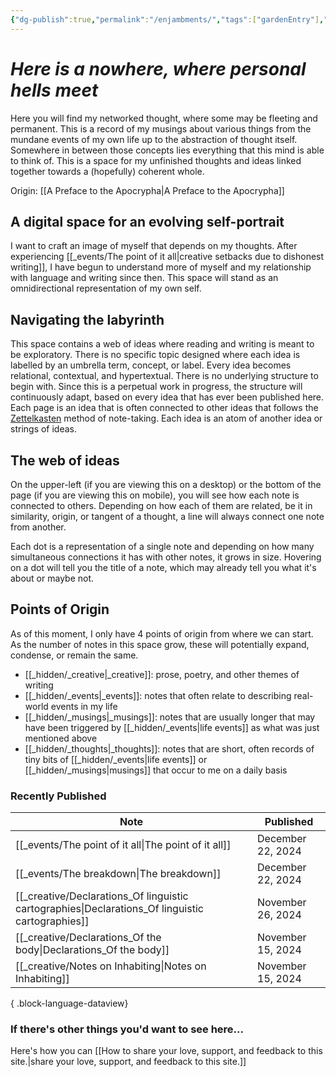 ```yaml
---
{"dg-publish":true,"permalink":"/enjambments/","tags":["gardenEntry"],"noteIcon":""}
---
```


# *Here is a nowhere, where personal hells meet*

Here you will find my networked thought, where some may be fleeting and permanent. This is a record of my musings about various things from the mundane events of my own life up to the abstraction of thought itself. Somewhere in between those concepts lies everything that this mind is able to think of. This is a space for my unfinished thoughts and ideas linked together towards a (hopefully) coherent whole.

Origin: [[A Preface to the Apocrypha\|A Preface to the Apocrypha]]

## A digital space for an evolving self-portrait
I want to craft an image of myself that depends on my thoughts. After experiencing 
[[_events/The point of it all\|creative setbacks due to dishonest writing]], I have begun to understand more of myself and my relationship with language and writing since then. This space will stand as an omnidirectional representation of my own self.

## Navigating the labyrinth
This space contains a web of ideas where reading and writing is meant to be exploratory. There is no specific topic designed where each idea is labelled by an umbrella term, concept, or label. Every idea becomes relational, contextual, and hypertextual. There is no underlying structure to begin with. Since this is a perpetual work in progress, the structure will continuously adapt, based on every idea that has ever been published here. Each page is an idea that is often connected to other ideas that follows the [Zettelkasten](https://zettelkasten.de/introduction/) method of note-taking. Each idea is an atom of another idea or strings of ideas.

## The web of ideas
On the upper-left (if you are viewing this on a desktop) or the bottom of the page (if you are viewing this on mobile), you will see how each note is connected to others. Depending on how each of them are related, be it in similarity, origin, or tangent of a thought, a line will always connect one note from another.

Each dot is a representation of a single note and depending on how many simultaneous connections it has with other notes, it grows in size. Hovering on a dot will tell you the title of a note, which may already tell you what it's about or maybe not.

## Points of Origin
As of this moment, I only have 4 points of origin from where we can start. As the number of notes in this space grow, these will potentially expand, condense, or remain the same.

* [[_hidden/_creative\|_creative]]: prose, poetry, and other themes of writing
* [[_hidden/_events\|_events]]: notes that often relate to describing real-world events in my life
* [[_hidden/_musings\|_musings]]: notes that are usually longer that may have been triggered by [[_hidden/_events\|life events]] as what was just mentioned above
* [[_hidden/_thoughts\|_thoughts]]: notes that are short, often records of tiny bits of [[_hidden/_events\|life events]] or [[_hidden/_musings\|musings]] that occur to me on a daily basis

### Recently Published


<div class="transclusion internal-embed is-loaded"><div class="markdown-embed">



| Note                                                                                                | Published         |
| --------------------------------------------------------------------------------------------------- | ----------------- |
| [[_events/The point of it all\|The point of it all]]                                             | December 22, 2024 |
| [[_events/The breakdown\|The breakdown]]                                                         | December 22, 2024 |
| [[_creative/Declarations_Of linguistic cartographies\|Declarations_Of linguistic cartographies]] | November 26, 2024 |
| [[_creative/Declarations_Of the body\|Declarations_Of the body]]                                 | November 15, 2024 |
| [[_creative/Notes on Inhabiting\|Notes on Inhabiting]]                                           | November 15, 2024 |

{ .block-language-dataview}


</div></div>


### If there's other things you'd want to see here...
Here's how you can [[How to share your love, support, and feedback to this site.\|share your love, support, and feedback to this site.]]
